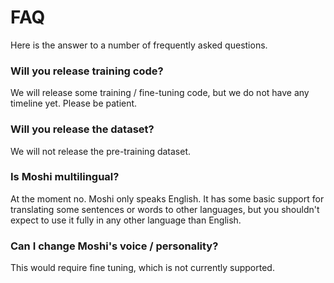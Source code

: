 # FAQ

Here is the answer to a number of frequently asked questions.

### Will you release training code?

We will release some training / fine-tuning code, but we do not have any timeline yet. Please be patient.

### Will you release the dataset?

We will not release the pre-training dataset.

### Is Moshi multilingual?

At the moment no. Moshi only speaks English. It has some basic support for translating some sentences
or words to other languages, but you shouldn't expect to use it fully in any other language than English.

### Can I change Moshi's voice / personality?

This would require fine tuning, which is not currently supported.
